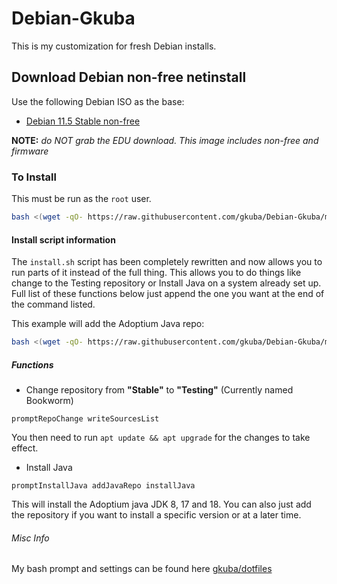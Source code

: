 # Debian-Gkuba

This is my customization for fresh Debian installs.

## Download Debian non-free netinstall

Use the following Debian ISO as the base:

- [Debian 11.5 Stable non-free][Debian ISO]

[Debian ISO]: https://cdimage.debian.org/cdimage/unofficial/non-free/cd-including-firmware/11.5.0+nonfree/amd64/iso-cd/

__NOTE:__ _do NOT grab the EDU download. This image includes non-free and firmware_

### To Install
This must be run as the `root` user.

```bash
bash <(wget -qO- https://raw.githubusercontent.com/gkuba/Debian-Gkuba/main/install.sh)
```

#### Install script information

The `install.sh` script has been completely rewritten and now allows you to run parts of it instead of the full thing.
This allows you to do things like change to the Testing repository or Install Java on a system already set up.
Full list of these functions below just append the one you want at the end of the command listed.

This example will add the Adoptium Java repo:

```bash
bash <(wget -qO- https://raw.githubusercontent.com/gkuba/Debian-Gkuba/main/install.sh) addJavaRepo
```

##### Functions

- Change repository from __"Stable"__ to __"Testing"__ (Currently named Bookworm)

```text
promptRepoChange writeSourcesList
```

You then need to run `apt update && apt upgrade` for the changes to take effect.

- Install Java

```text
promptInstallJava addJavaRepo installJava
```

This will install the Adoptium java JDK 8, 17 and 18.
You can also just add the repository if you want to install a specific version or at a later time.

###### Misc Info

My bash prompt and settings can be found here [gkuba/dotfiles][gkuba/dotfiles]

[gkuba/dotfiles]: https://github.com/gkuba/dotfiles
